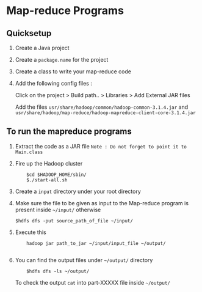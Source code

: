 # Map-reduce Programs

## Quicksetup 

1. Create a Java project
2. Create a `package.name` for the project
3. Create a class to write your map-reduce code
4. Add the following config files :
   
   Click on the project > Build path.. > Libraries > Add External JAR files
   
   Add the files `usr/share/hadoop/common/hadoop-common-3.1.4.jar` and  `usr/share/hadoop/map-reduce/hadoop-mapreduce-client-core-3.1.4.jar`
   
## To run the mapreduce programs

1. Extract the code as a JAR file
    `Note : Do not forget to point it to Main.class`
2. Fire up the Hadoop cluster 
    ```
        $cd $HADOOP_HOME/sbin/
        $./start-all.sh
    
    ```
3. Create a `input` directory under your root directory
4. Make sure the file to be given as input to the Map-reduce program is present inside `~/input/` otherwise
    
    `
        $hdfs dfs -put source_path_of_file ~/input/
    `
5. Execute this
    ```
        hadoop jar path_to_jar ~/input/input_file ~/output/
       
    ````
6. You can find the output files under `~/output/` directory
    ```
        $hdfs dfs -ls ~/output/
    
    ```
    To check the output `cat` into part-XXXXX file inside `~/output/`
    
    
